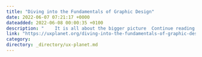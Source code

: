 ```yaml
---
title: "Diving into the Fundamentals of Graphic Design"
date: 2022-06-07 07:21:17 +0000
dateadded: 2022-06-08 00:00:35 +0100
description: "    It is all about the bigger picture  Continue reading on UX Planet »  "
link: "https://uxplanet.org/diving-into-the-fundamentals-of-graphic-design-4425da6cef1f?source=rss----819cc2aaeee0---4"
category:
directory: _directory/ux-planet.md
---
```

